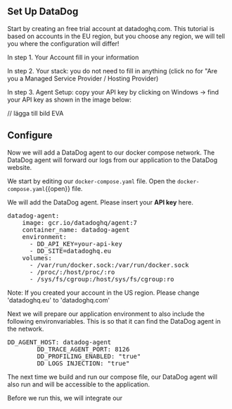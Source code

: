 ## Set Up DataDog 

Start by creating an free trial account at datadoghq.com. This tutorial is based on accounts in the EU region,
but you choose any region, we will tell you where the configuration will differ!

In step 1. Your Account
fill in your information

In step 2. Your stack:
you do not need to fill in anything (click no for "Are you a Managed Service Provider / Hosting Provider)

In step 3. Agent Setup: 
copy your API key by clicking on Windows -> find your API key as shown in the image below: 

// lägga till bild EVA

## Configure 

Now we will add a DataDog agent to our docker compose network. The DataDog agent will forward our logs from our application to the DataDog website.

We start by editing our `docker-compose.yaml` file. Open the `docker-compose.yaml`{{open}} file. 

We will add the DataDog agent. Please insert your **API key** here.

<pre class="file" data-filename="docker-compose.yaml" data-target="insert" data-marker="#TODO-add-DD-service">
datadog-agent:
    image: gcr.io/datadoghq/agent:7
    container_name: datadog-agent
    environment:
      - DD_API_KEY=your-api-key
      - DD_SITE=datadoghq.eu
    volumes:
      - /var/run/docker.sock:/var/run/docker.sock
      - /proc/:/host/proc/:ro
      - /sys/fs/cgroup:/host/sys/fs/cgroup:ro
</pre>

Note: If you created your account in the US region. Please change 'datadoghq.eu' to 'datadoghq.com'

Next we will prepare our application environment to also include the following environvariables. This is so that it can find the DataDog agent in the network.

<pre class="file" data-filename="docker-compose.yaml" data-target="insert" data-marker="#TODO-add-DD-env">
DD_AGENT_HOST: datadog-agent 
&nbsp;&nbsp;&nbsp;&nbsp;&nbsp;&nbsp;&nbsp;&nbsp;DD_TRACE_AGENT_PORT: 8126 
&nbsp;&nbsp;&nbsp;&nbsp;&nbsp;&nbsp;&nbsp;&nbsp;DD_PROFILING_ENABLED: "true" 
&nbsp;&nbsp;&nbsp;&nbsp;&nbsp;&nbsp;&nbsp;&nbsp;DD_LOGS_INJECTION: "true" 
</pre>

The next time we build and run our compose file, our DataDog agent will also run and will be accessible to the application. 

Before we run this, we will integrate our 
